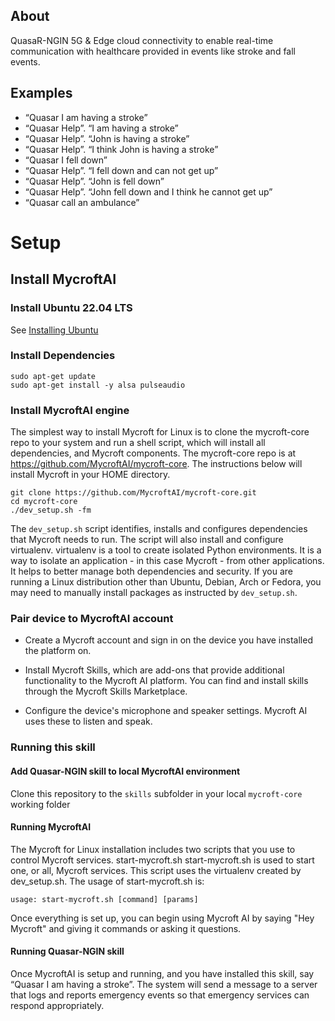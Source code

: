 
## About 
QuasaR-NGIN 5G & Edge cloud connectivity to enable real-time
communication with healthcare provided in events like stroke and fall events.

## Examples 
* “Quasar I am having a stroke”
* “Quasar Help”. “I am having a stroke”
* “Quasar Help”. “John is having a stroke”
* “Quasar Help”. “I think John is having a stroke”
* “Quasar I fell down”
* “Quasar Help”. “I fell down and can not get up”
* “Quasar Help”. “John is fell down”
* “Quasar Help”. “John fell down and I think he cannot get up”
* “Quasar call an ambulance”

# Setup

## Install MycroftAI

### Install Ubuntu 22.04 LTS

See [Installing Ubuntu](https://ubuntu.com/tutorials/install-ubuntu-desktop#1-overview "Installing Ubuntu")

### Install Dependencies

```
sudo apt-get update
sudo apt-get install -y alsa pulseaudio
```

### Install MycroftAI engine

The simplest way to install Mycroft for Linux is to clone the mycroft-core repo to your system and run a shell script, which will install all dependencies, and Mycroft components.
The mycroft-core repo is at https://github.com/MycroftAI/mycroft-core.
The instructions below will install Mycroft in your HOME directory.

```
git clone https://github.com/MycroftAI/mycroft-core.git
cd mycroft-core
./dev_setup.sh -fm
```

The `dev_setup.sh` script identifies, installs and configures dependencies that Mycroft needs to run.
The script will also install and configure virtualenv. virtualenv is a tool to create isolated Python environments. It is a way to isolate an application - in this case Mycroft - from other applications. It helps to better manage both dependencies and security.
If you are running a Linux distribution other than Ubuntu, Debian, Arch or Fedora, you may need to manually install packages as instructed by `dev_setup.sh`.

### Pair device to MycroftAI account

* Create a Mycroft account and sign in on the device you have installed the platform on.

* Install Mycroft Skills, which are add-ons that provide additional functionality to the Mycroft AI platform. You can find and install skills through the Mycroft Skills Marketplace.

* Configure the device's microphone and speaker settings. Mycroft AI uses these to listen and speak.

### Running this skill

#### Add Quasar-NGIN skill to local MycroftAI environment

Clone this repository to the `skills` subfolder in your local `mycroft-core` working folder 

#### Running MycroftAI

The Mycroft for Linux installation includes two scripts that you use to control Mycroft services.
start-mycroft.sh
start-mycroft.sh is used to start one, or all, Mycroft services. This script uses the virtualenv created by dev_setup.sh.
The usage of start-mycroft.sh is:
``` 
usage: start-mycroft.sh [command] [params]
```

Once everything is set up, you can begin using Mycroft AI by saying "Hey Mycroft" and giving it commands or asking it questions.
 
#### Running Quasar-NGIN skill
Once MycroftAI is setup and running, and you have installed this skill, say 
“Quasar I am having a stroke”. The system will send a message to a server that logs and reports emergency events so that emergency services can respond appropriately.